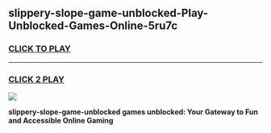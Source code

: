 
## slippery-slope-game-unblocked-Play-Unblocked-Games-Online-5ru7c
<h3>
<a href="https://premium76.site?title=slippery-slope-game-unblocked&ref=25A">CLICK TO PLAY</a></h3>
<hr>

<h3>
<a href="https://premium76.site?title=slippery-slope-game-unblocked&ref=25A">CLICK 2 PLAY</a>
  
</h3>

<a href="https://premium76.site?title=slippery-slope-game-unblocked&ref=25A"><img src="https://clearcache.store/games.png"></a>


**slippery-slope-game-unblocked games unblocked: Your Gateway to Fun and Accessible Online Gaming**
